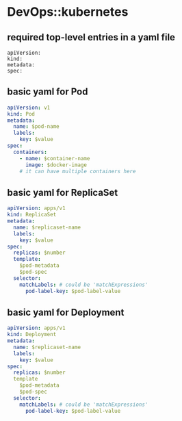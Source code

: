 # DevOps::kubernetes

## required top-level entries in a yaml file

```
apiVersion: 
kind: 
metadata: 
spec: 
```


## basic yaml for Pod

```yaml
apiVersion: v1
kind: Pod
metadata:
  name: $pod-name
  labels:
    key: $value
spec:
  containers:
    - name: $container-name
      image: $docker-image
    # it can have multiple containers here
```



## basic yaml for ReplicaSet

```yaml
apiVersion: apps/v1
kind: ReplicaSet
metadata:
  name: $replicaset-name
  labels:
    key: $value
spec:
  replicas: $number
  template:
    $pod-metadata
    $pod-spec
  selector:
    matchLabels: # could be 'matchExpressions'
      pod-label-key: $pod-label-value
```



## basic yaml for Deployment

```yaml
apiVersion: apps/v1
kind: Deployment
metadata:
  name: $replicaset-name
  labels:
    key: $value
spec:
  replicas: $number
  template
    $pod-metadata
    $pod-spec
  selector:
    matchLabels: # could be 'matchExpressions'
      pod-label-key: $pod-label-value
```
